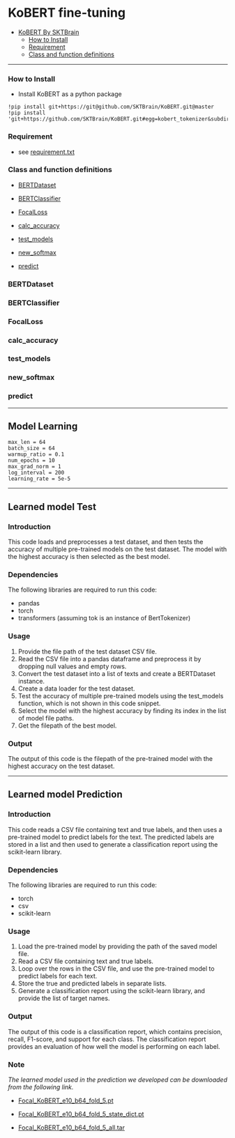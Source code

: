 # KoBERT fine-tuning
* [KoBERT By SKTBrain](https://github.com/SKTBrain/KoBERT)
  * [How to Install](#how-to-install)
  * [Requirement](#requirement)
  * [Class and function definitions](#class-and-function-definitions)

*****

### How to Install
* Install KoBERT as a python package

<pre><code>!pip install git+https://git@github.com/SKTBrain/KoBERT.git@master
!pip install 'git+https://github.com/SKTBrain/KoBERT.git#egg=kobert_tokenizer&subdirectory=kobert_hf'</code></pre>

### Requirement
* see [requirement.txt](https://github.com/kungminno/ETRI/blob/main/KoBERT/requirements.txt)

### Class and function definitions
* [BERTDataset](#bertdataset)
* [BERTClassifier](#bertclassifier)
* [FocalLoss](#focalloss)

* [calc_accuracy](#calc_accuracy)
* [test_models](#test_models)
* [new_softmax](#new_softmax)
* [predict](#predict)

### BERTDataset 
### BERTClassifier
### FocalLoss
### calc_accuracy
### test_models
### new_softmax
### predict

*****

## Model Learning
<pre><code>max_len = 64
batch_size = 64
warmup_ratio = 0.1
num_epochs = 10  
max_grad_norm = 1
log_interval = 200
learning_rate = 5e-5</code></pre>

*****

## Learned model Test
### Introduction

This code loads and preprocesses a test dataset, and then tests the accuracy of multiple pre-trained models on the test dataset. The model with the highest accuracy is then selected as the best model.

### Dependencies

The following libraries are required to run this code:
* pandas
* torch
* transformers (assuming tok is an instance of BertTokenizer)

### Usage

1. Provide the file path of the test dataset CSV file.
2. Read the CSV file into a pandas dataframe and preprocess it by dropping null values and empty rows.
3. Convert the test dataset into a list of texts and create a BERTDataset instance.
4. Create a data loader for the test dataset.
5. Test the accuracy of multiple pre-trained models using the test_models function, which is not shown in this code snippet.
6. Select the model with the highest accuracy by finding its index in the list of model file paths.
7. Get the filepath of the best model.

### Output
The output of this code is the filepath of the pre-trained model with the highest accuracy on the test dataset.

*****

## Learned model Prediction
### Introduction
This code reads a CSV file containing text and true labels, and then uses a pre-trained model to predict labels for the text. The predicted labels are stored in a list and then used to generate a classification report using the scikit-learn library.

### Dependencies
The following libraries are required to run this code:
* torch
* csv
* scikit-learn

### Usage
1. Load the pre-trained model by providing the path of the saved model file.
2. Read a CSV file containing text and true labels.
3. Loop over the rows in the CSV file, and use the pre-trained model to predict labels for each text.
4. Store the true and predicted labels in separate lists.
5. Generate a classification report using the scikit-learn library, and provide the list of target names.

### Output
The output of this code is a classification report, which contains precision, recall, F1-score, and support for each class. The classification report provides an evaluation of how well the model is performing on each label.

### Note
*The learned model used in the prediction we developed can be downloaded from the following link.*

* [Focal_KoBERT_e10_b64_fold_5.pt](https://drive.google.com/file/d/1-ksRR8nnxkIb3AG0k345_udQjcAN3_ga/view?usp=share_link)

* [Focal_KoBERT_e10_b64_fold_5_state_dict.pt](https://drive.google.com/file/d/10-wtu9ZRTyrf9ptGilPplQxllN-sc_wv/view?usp=share_link)

* [Focal_KoBERT_e10_b64_fold_5_all.tar](https://drive.google.com/file/d/106QgpX75WSZI0rO1QxIDrxtWHx9ghmOZ/view?usp=share_link)
